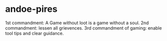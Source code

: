 # andoe-pires
1st commandment: A Game without loot is a game without a soul. 2nd commandment: lessen all grievences. 3rd commandment of gaming: enable tool tips and clear guidance.
